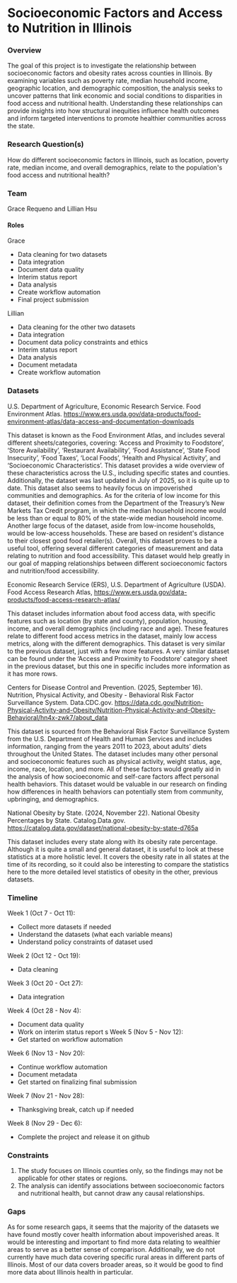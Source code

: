 # Socioeconomic Factors and Access to Nutrition in Illinois

### Overview

The goal of this project is to investigate the relationship between socioeconomic factors and obesity rates across counties in Illinois. By examining variables such as poverty rate, median household income, geographic location, and demographic composition, the analysis seeks to uncover patterns that link economic and social conditions to disparities in food access and nutritional health. Understanding these relationships can provide insights into how structural inequities influence health outcomes and inform targeted interventions to promote healthier communities across the state.

### Research Question(s)

How do different socioeconomic factors in Illinois, such as location, poverty rate, median income, and overall demographics, relate to the population's food access and nutritional health?


### Team
Grace Requeno and Lillian Hsu

#### Roles
Grace
- Data cleaning for two datasets
- Data integration
- Document data quality
- Interim status report
- Data analysis
- Create workflow automation 
- Final project submission
  
Lillian
- Data cleaning for the other two datasets
- Data integration
- Document data policy constraints and ethics
- Interim status report
- Data analysis
- Document metadata
- Create workflow automation


### Datasets

U.S. Department of Agriculture, Economic Research Service. Food Environment Atlas. https://www.ers.usda.gov/data-products/food-environment-atlas/data-access-and-documentation-downloads


This dataset is known as the Food Environment Atlas, and includes several different sheets/categories, covering: ‘Access and Proximity to Foodstore’, ‘Store Availability’, ‘Restaurant Availability’, ‘Food Assistance’, ‘State Food Insecurity’, ‘Food Taxes’, ‘Local Foods’, ‘Health and Physical Activity’, and ‘Socioeconomic Characteristics’. This dataset provides a wide overview of these characteristics across the U.S., including specific states and counties. Additionally, the dataset was last updated in July of 2025, so it is quite up to date. This dataset also seems to heavily focus on impoverished communities and demographics. As for the criteria of low income for this dataset, their definition comes from the Department of the Treasury’s New Markets Tax Credit program, in which the median household income would be less than or equal to 80% of the state-wide median household income. Another large focus of the dataset, aside from low-income households, would be low-access households. These are based on resident's distance to their closest good food retailer(s). Overall, this dataset proves to be a useful tool, offering several different categories of measurement and data relating to nutrition and food accessibility. This dataset would help greatly in our goal of mapping relationships between different socioeconomic factors and nutrition/food accessibility.


Economic Research Service (ERS), U.S. Department of Agriculture (USDA). Food Access Research Atlas, https://www.ers.usda.gov/data-products/food-access-research-atlas/


This dataset includes information about food access data, with specific features such as location (by state and county), population, housing, income, and overall demographics (including race and age). These features relate to different food access metrics in the dataset, mainly low access metrics, along with the different demographics. This dataset is very similar to the previous dataset, just with a few more features. A very similar dataset can be found under the ‘Access and Proximity to Foodstore’ category sheet in the previous dataset, but this one in specific includes more information as it has more rows.


Centers for Disease Control and Prevention. (2025, September 16). Nutrition, Physical Activity, and Obesity - Behavioral Risk Factor Surveillance System. Data.CDC.gov. https://data.cdc.gov/Nutrition-Physical-Activity-and-Obesity/Nutrition-Physical-Activity-and-Obesity-Behavioral/hn4x-zwk7/about_data


This dataset is sourced from the Behavioral Risk Factor Surveillance System from the U.S. Department of Health and Human Services and includes information, ranging from the years 2011 to 2023, about adults’ diets throughout the United States. The dataset includes many other personal and socioeconomic features such as physical activity, weight status, age, income, race, location, and more. All of these factors would greatly aid in the analysis of how socioeconomic and self-care factors affect personal health behaviors. This dataset would be valuable in our research on finding how differences in health behaviors can potentially stem from community, upbringing, and demographics.


National Obesity by State. (2024, November 22). National Obesity Percentages by State. Catalog.Data.gov. https://catalog.data.gov/dataset/national-obesity-by-state-d765a


This dataset includes every state along with its obesity rate percentage. Although it is quite a small and general dataset, it is useful to look at these statistics at a more holistic level. It covers the obesity rate in all states at the time of its recording, so it could also be interesting to compare the statistics here to the more detailed level statistics of obesity in the other, previous datasets.


### Timeline

Week 1 (Oct 7 - Oct 11): 
- Collect more datasets if needed
- Understand the datasets (what each variable means)
- Understand policy constraints of dataset used

Week 2 (Oct 12 - Oct 19): 
- Data cleaning
  
Week 3 (Oct 20 - Oct 27):
- Data integration
  
Week 4 (Oct 28 - Nov 4): 
- Document data quality
- Work on interim status report
  s
Week 5 (Nov 5 - Nov 12):
- Get started on workflow automation
  
Week 6 (Nov 13 - Nov 20):
- Continue workflow automation
- Document metadata
- Get started on finalizing final submission
  
Week 7 (Nov 21 - Nov 28): 
- Thanksgiving break, catch up if needed

Week 8 (Nov 29 - Dec 6): 
- Complete the project and release it on github


### Constraints

1. The study focuses on Illinois counties only, so the findings may not be applicable for other states or regions.
2. The analysis can identify associations between socioeconomic factors and nutritional health, but cannot draw any causal relationships.

### Gaps

As for some research gaps, it seems that the majority of the datasets we have found mostly cover health information about impoverished areas. It would be interesting and important to find more data relating to wealthier areas to serve as a better sense of comparison. Additionally, we do not currently have much data covering specific rural areas in different parts of Illinois. Most of our data covers broader areas, so it would be good to find more data about Illinois health in particular. 
